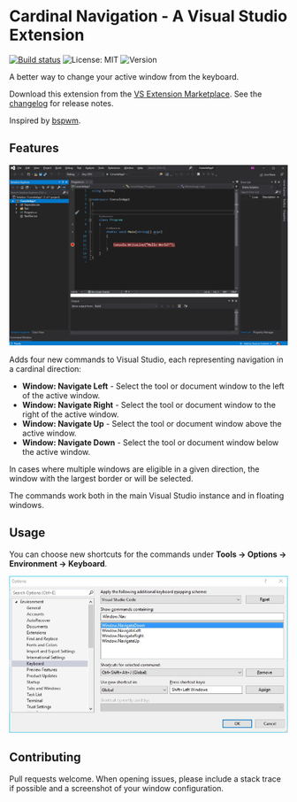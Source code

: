 # Cardinal Navigation - A Visual Studio Extension 

[![Build status](https://ci.appveyor.com/api/projects/status/tbdbsixetxf8inm7?svg=true)](https://ci.appveyor.com/project/bryce-s/cardinalnavigation)
<img alt="License: MIT" src="https://img.shields.io/badge/License-MIT-success.svg" />
  <img alt="Version" src="https://img.shields.io/badge/version-1.0-success.svg?cacheSeconds=2592000" />


A better way to change your active window from the keyboard.

Download this extension from the [VS Extension Marketplace](https://marketplace.visualstudio.com/items?itemName=BryceSmith.CardinalNavigation&ssr=false). See the [changelog](CHANGELOG.md) for release notes.

Inspired by [bspwm](https://github.com/baskerville/bspwm).

## Features

![](Media/demonstration.gif "demonstration")

Adds four new commands to Visual Studio, each representing navigation in a cardinal direction:

- **Window: Navigate Left** - Select the tool or document window to the left of the active window.
- **Window: Navigate Right** - Select the tool or document window to the right of the active window.
- **Window: Navigate Up** - Select the tool or document window above the active window.
- **Window: Navigate Down** - Select the tool or document window below the active window.

In cases where multiple windows are eligible in a given direction, the window with the largest border or will be selected.

The commands work both in the main Visual Studio instance and in floating windows.

## Usage

You can choose new shortcuts for the commands under **Tools -> Options -> Environment -> Keyboard**.

![](Media/options.jpg "options")


## Contributing

Pull requests welcome. When opening issues, please include a stack trace if possible and a screenshot of your window configuration.
